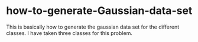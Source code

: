 # how-to-generate-Gaussian-data-set

This is basically how to generate the gaussian data set for the different classes. I have taken three classes for this problem.
